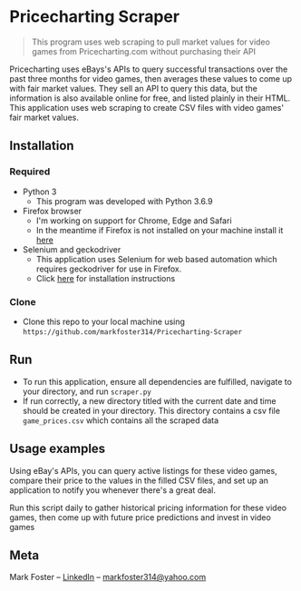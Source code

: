# Pricecharting Scraper
> This program uses web scraping to pull market values for video games from Pricecharting.com without purchasing their API

Pricecharting uses eBays's APIs to query successful transactions over the past three months for video games, then averages these values to come up with fair market values. They sell an API to query this data, but the information is also available online for free, and listed plainly in their HTML. This application uses web scraping to create CSV files with video games' fair market values.

## Installation

### Required
- Python 3
  - This program was developed with Python 3.6.9
- Firefox browser
  - I'm working on support for Chrome, Edge and Safari
  - In the meantime if Firefox is not installed on your machine install it [here](https://www.mozilla.org/en-US/firefox/new/)
- Selenium and geckodriver
  - This application uses Selenium for web based automation which requires geckodriver for use in Firefox.
  - Click [here](https://selenium.dev/selenium/docs/api/py/) for installation instructions

### Clone

- Clone this repo to your local machine using `https://github.com/markfoster314/Pricecharting-Scraper`

## Run
- To run this application, ensure all dependencies are fulfilled, navigate to your directory,  and run `scraper.py`
- If run correctly, a new directory titled with the current date and time should be created in your directory. This directory contains a csv file `game_prices.csv` which contains all the scraped data

## Usage examples

Using eBay's APIs, you can query active listings for these video games, compare their price to the values in the filled CSV files, and set up an application to notify you whenever there's a great deal.

Run this script daily to gather historical pricing information for these video games, then come up with future price predictions and invest in video games

## Meta

Mark Foster – [LinkedIn](https://www.linkedin.com/in/markfoster314/) – markfoster314@yahoo.com


<!-- Markdown link & img dfn's -->
[npm-image]: https://img.shields.io/npm/v/datadog-metrics.svg?style=flat-square
[npm-url]: https://npmjs.org/package/datadog-metrics
[npm-downloads]: https://img.shields.io/npm/dm/datadog-metrics.svg?style=flat-square
[travis-image]: https://img.shields.io/travis/dbader/node-datadog-metrics/master.svg?style=flat-square
[travis-url]: https://travis-ci.org/dbader/node-datadog-metrics
[wiki]: https://github.com/yourname/yourproject/wiki

